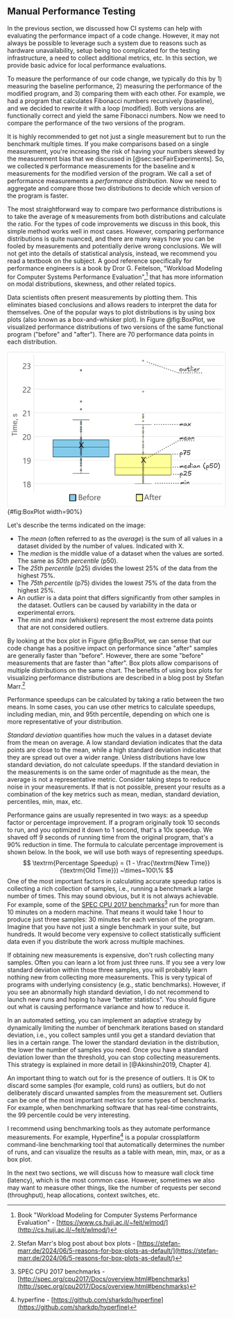 ## Manual Performance Testing

In the previous section, we discussed how CI systems can help with evaluating the performance impact of a code change. However, it may not always be possible to leverage such a system due to reasons such as hardware unavailability, setup being too complicated for the testing infrastructure, a need to collect additional metrics, etc. In this section, we provide basic advice for local performance evaluations.

To measure the performance of our code change, we typically do this by 1) measuring the baseline performance, 2) measuring the performance of the modified program, and 3) comparing them with each other. For example, we had a program that calculates Fibonacci numbers recursively (baseline), and we decided to rewrite it with a loop (modified). Both versions are functionally correct and yield the same Fibonacci numbers. Now we need to compare the performance of the two versions of the program.

It is highly recommended to get not just a single measurement but to run the benchmark multiple times. If you make comparisons based on a single measurement, you're increasing the risk of having your numbers skewed by the measurement bias that we discussed in [@sec:secFairExperiments]. So, we collected `N` performance measurements for the baseline and `N` measurements for the modified version of the program. We call a set of performance measurements a *performance distribution*. Now we need to aggregate and compare those two distributions to decide which version of the program is faster.

The most straightforward way to compare two performance distributions is to take the average of `N` measurements from both distributions and calculate the ratio. For the types of code improvements we discuss in this book, this simple method works well in most cases. However, comparing performance distributions is quite nuanced, and there are many ways how you can be fooled by measurements and potentially derive wrong conclusions. We will not get into the details of statistical analysis, instead, we recommend you read a textbook on the subject. A good reference specifically for performance engineers is a book by Dror G. Feitelson, "Workload Modeling for Computer Systems Performance Evaluation",[^12] that has more information on modal distributions, skewness, and other related topics.

Data scientists often present measurements by plotting them. This eliminates biased conclusions and allows readers to interpret the data for themselves. One of the popular ways to plot distributions is by using box plots (also known as a box-and-whisker plot). In Figure @fig:BoxPlot, we visualized performance distributions of two versions of the same functional program ("before" and "after"). There are 70 performance data points in each distribution.

![Performance measurements (lower is better) of "Before" and "After" versions of a program presented as box plots.](../../img/measurements/BoxPlots.png){#fig:BoxPlot width=90%}

Let's describe the terms indicated on the image:

* The *mean* (often referred to as the *average*) is the sum of all values in a dataset divided by the number of values. Indicated with X.
* The *median* is the middle value of a dataset when the values are sorted. The same as *50th percentile* (p50).
* The *25th percentile* (p25) divides the lowest 25% of the data from the highest 75%.
* The *75th percentile* (p75) divides the lowest 75% of the data from the highest 25%.
* An *outlier* is a data point that differs significantly from other samples in the dataset. Outliers can be caused by variability in the data or experimental errors.
* The *min* and *max* (whiskers) represent the most extreme data points that are not considered outliers. 

By looking at the box plot in Figure @fig:BoxPlot, we can sense that our code change has a positive impact on performance since "after" samples are generally faster than "before". However, there are some "before" measurements that are faster than "after". Box plots allow comparisons of multiple distributions on the same chart. The benefits of using box plots for visualizing performance distributions are described in a blog post by Stefan Marr.[^13]

Performance speedups can be calculated by taking a ratio between the two means. In some cases, you can use other metrics to calculate speedups, including median, min, and 95th percentile, depending on which one is more representative of your distribution.

*Standard deviation* quantifies how much the values in a dataset deviate from the mean on average. A low standard deviation indicates that the data points are close to the mean, while a high standard deviation indicates that they are spread out over a wider range. Unless distributions have low standard deviation, do not calculate speedups. If the standard deviation in the measurements is on the same order of magnitude as the mean, the average is not a representative metric. Consider taking steps to reduce noise in your measurements. If that is not possible, present your results as a combination of the key metrics such as mean, median, standard deviation, percentiles, min, max, etc.

Performance gains are usually represented in two ways: as a speedup factor or percentage improvement. If a program originally took 10 seconds to run, and you optimized it down to 1 second, that's a 10x speedup. We shaved off 9 seconds of running time from the original program, that's a 90% reduction in time. The formula to calculate percentage improvement is shown below. In the book, we will use both ways of representing speedups.
$$
\textrm{Percentage Speedup} = (1 - \frac{\textrm{New Time}}{\textrm{Old Time}}) ~\times~100\%
$$
One of the most important factors in calculating accurate speedup ratios is collecting a rich collection of samples, i.e., running a benchmark a large number of times. This may sound obvious, but it is not always achievable. For example, some of the [SPEC CPU 2017 benchmarks](http://spec.org/cpu2017/Docs/overview.html#benchmarks)[^1] run for more than 10 minutes on a modern machine. That means it would take 1 hour to produce just three samples: 30 minutes for each version of the program. Imagine that you have not just a single benchmark in your suite, but hundreds. It would become very expensive to collect statistically sufficient data even if you distribute the work across multiple machines.

If obtaining new measurements is expensive, don't rush collecting many samples. Often you can learn a lot from just three runs. If you see a very low standard deviation within those three samples, you will probably learn nothing new from collecting more measurements. This is very typical of programs with underlying consistency (e.g., static benchmarks). However, if you see an abnormally high standard deviation, I do not recommend to launch new runs and hoping to have "better statistics". You should figure out what is causing performance variance and how to reduce it.

In an automated setting, you can implement an adaptive strategy by dynamically limiting the number of benchmark iterations based on standard deviation, i.e., you collect samples until you get a standard deviation that lies in a certain range. The lower the standard deviation in the distribution, the lower the number of samples you need. Once you have a standard deviation lower than the threshold, you can stop collecting measurements. This strategy is explained in more detail in [@Akinshin2019, Chapter 4].

An important thing to watch out for is the presence of outliers. It is OK to discard some samples (for example, cold runs) as outliers, but do not deliberately discard unwanted samples from the measurement set. Outliers can be one of the most important metrics for some types of benchmarks. For example, when benchmarking software that has real-time constraints, the 99 percentile could be very interesting.

I recommend using benchmarking tools as they automate performance measurements. For example, Hyperfine[^4] is a popular crossplatform command-line benchmarking tool that automatically determines the number of runs, and can visualize the results as a table with mean, min, max, or as a box plot.

In the next two sections, we will discuss how to measure wall clock time (latency), which is the most common case. However, sometimes we also may want to measure other things, like the number of requests per second (throughput), heap allocations, context switches, etc.

[^1]: SPEC CPU 2017 benchmarks - [http://spec.org/cpu2017/Docs/overview.html#benchmarks](http://spec.org/cpu2017/Docs/overview.html#benchmarks)
[^12]: Book "Workload Modeling for Computer Systems Performance Evaluation" - [https://www.cs.huji.ac.il/~feit/wlmod/](http://cs.huji.ac.il/~feit/wlmod/)
[^13]: Stefan Marr's blog post about box plots - [https://stefan-marr.de/2024/06/5-reasons-for-box-plots-as-default/](https://stefan-marr.de/2024/06/5-reasons-for-box-plots-as-default/)
[^4]: hyperfine - [https://github.com/sharkdp/hyperfine](https://github.com/sharkdp/hyperfine)
